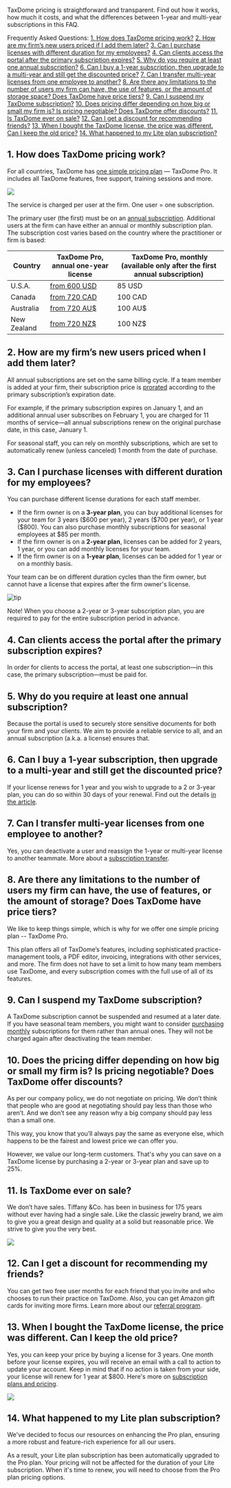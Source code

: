 TaxDome pricing is straightforward and transparent. Find out how it works, how much it costs, and what the differences between 1-year and multi-year subscriptions in this FAQ.

Frequently Asked Questions:
[1. How does TaxDome pricing work?](#1)
[2. How are my firm’s new users priced if I add them later?](#2)
[3. Can I purchase licenses with different duration for my employees?](#3)
[4. Can clients access the portal after the primary subscription expires?](#4)
[5. Why do you require at least one annual subscription?](#5)
[6. Can I buy a 1-year subscription, then upgrade to a multi-year and still get the discounted price?](#6)
[7. Can I transfer multi-year licenses from one employee to another?](#7)
[8. Are there any limitations to the number of users my firm can have, the use of features, or the amount of storage space? Does TaxDome have price tiers?](#8)
[9. Can I suspend my TaxDome subscription?](#9)
[10. Does pricing differ depending on how big or small my firm is? Is pricing negotiable? Does TaxDome offer discounts?](#10)
[11. Is TaxDome ever on sale?](#11)
[12. Can I get a discount for recommending friends?](#12)
[13. When I bought the TaxDome license, the price was different. Can I keep the old price?](#13)
[14. What happened to my Lite plan subscription?](#14)

<a id="1"></a>

## 1\. How does TaxDome pricing work?

For all countries, TaxDome has [one simple pricing plan](https://taxdome.com/pricing) — TaxDome Pro. It includes all TaxDome features, free support, training sessions and more.

![](https://s3.amazonaws.com/helpscout.net/docs/assets/5be60d8f04286304a71c1d53/images/655b7a43d3a3af43ff7b178e/file-LicP3VIT40.png)

The service is charged per user at the firm. One user = one subscription.

The primary user (the first) must be on an [annual subscription](https://help.taxdome.com/article/925-eu-ca-br-taxdome-subscription-basic-everything-you-need-to-know). Additional users at the firm can have either an annual or monthly subscription plan. The subscription cost varies based on the country where the practitioner or firm is based:

| **Country** | **TaxDome Pro, annual one-year license** | **TaxDome Pro, monthly (available only after the first annual subscription)** |
|---|---|---|
|U.S.A.|[from 600 USD](https://taxdome.com/pricing)|85 USD|
|Canada|[from 720 CAD](https://taxdome.com/en-ca/pricing)|100 CAD|
|Australia|[from 720 AU$](https://taxdome.com/en-au/pricing)|100 AU$|
|New Zealand|[from 720 NZ$](https://taxdome.com/en-nz/pricing)|100 NZ$|

<a id="2"></a>

## 2\. How are my firm’s new users priced when I add them later?

All annual subscriptions are set on the same billing cycle. If a team member is added at your firm, their subscription price is [prorated](https://help.taxdome.com/article/49-plans-and-billing#3) according to the primary subscription’s expiration date.

For example, if the primary subscription expires on January 1, and an additional annual user subscribes on February 1, you are charged for 11 months of service—all annual subscriptions renew on the original purchase date, in this case, January 1.

For seasonal staff, you can rely on monthly subscriptions, which are set to automatically renew (unless canceled) 1 month from the date of purchase. 

<a id="3"></a>

## 3\. Can I purchase licenses with different duration for my employees?

You can purchase different license durations for each staff member.

*   If the firm owner is on a **3-year plan**, you can buy additional licenses for your team for 3 years (\$600 per year), 2 years (\$700 per year), or 1 year (\$800). You can also purchase monthly subscriptions for seasonal employees at \$85 per month.
*   If the firm owner is on a **2-year plan**, licenses can be added for 2 years, 1 year, or you can add monthly licenses for your team.
*   If the firm owner is on a **1-year plan**, licenses can be added for 1 year or on a monthly basis.

Your team can be on different duration cycles than the firm owner, but cannot have a license that expires after the firm owner's license.

![tip](https://taxdome-public.s3.amazonaws.com/images/notification/note.png)

Note! When you choose a 2-year or 3-year subscription plan, you are required to pay for the entire subscription period in advance.

<a id="4"></a>

## 4\. Can clients access the portal after the primary subscription expires?

In order for clients to access the portal, at least one subscription—in this case, the primary subscription—must be paid for.

<a id="5"></a>

## 5\. Why do you require at least one annual subscription?

Because the portal is used to securely store sensitive documents for both your firm and your clients. We aim to provide a reliable service to all, and an annual subscription (a.k.a. a license) ensures that.

<a id="6"></a>

## 6\. Can I buy a 1-year subscription, then upgrade to a multi-year and still get the discounted price?

If your license renews for 1 year and you wish to upgrade to a 2 or 3-year plan, you can do so within 30 days of your renewal. Find out the details [in the article](https://help.taxdome.com/article/186-subscription-how-tos#14).

<a id="7"></a>

## 7\. Can I transfer multi-year licenses from one employee to another?

Yes, you can deactivate a user and reassign the 1-year or multi-year license to another teammate. More about a [subscription transfer](https://help.taxdome.com/article/186-subscription-how-tos#5).

<a id="8"></a>

## 8\. Are there any limitations to the number of users my firm can have, the use of features, or the amount of storage? Does TaxDome have price tiers?

We like to keep things simple, which is why for we offer one simple pricing plan -- TaxDome Pro.

This plan offers all of TaxDome’s features, including sophisticated practice-management tools, a PDF editor, invoicing, integrations with other services, and more. The firm does not have to set a limit to how many team members use TaxDome, and every subscription comes with the full use of all of its features.

<a id="9"></a>

## 9\. Can I suspend my TaxDome subscription?

A TaxDome subscription cannot be suspended and resumed at a later date. If you have seasonal team members, you might want to consider [purchasing monthly](https://help.taxdome.com/article/49-plans-and-billing) subscriptions for them rather than annual ones. They will not be charged again after deactivating the team member.

<a id="10"></a>

## 10\. Does the pricing differ depending on how big or small my firm is? Is pricing negotiable? Does TaxDome offer discounts?

As per our company policy, we do not negotiate on pricing. We don’t think that people who are good at negotiating should pay less than those who aren’t. And we don’t see any reason why a big company should pay less than a small one. 

This way, you know that you’ll always pay the same as everyone else, which happens to be the fairest and lowest price we can offer you.

However, we value our long-term customers. That's why you can save on a TaxDome license by purchasing a 2-year or 3-year plan and save up to 25%.

<a id="11"></a>

## 11\. Is TaxDome ever on sale?

We don’t have sales. Tiffany &Co. has been in business for 175 years without ever having had a single sale. Like the classic jewelry brand, we aim to give you a great design and quality at a solid but reasonable price. We strive to give you the very best.

![](https://s3.amazonaws.com/helpscout.net/docs/assets/5be60d8f04286304a71c1d53/images/5fe2d24740f24b1b2aaf3ce6/file-3yBOBGkncd.png)

<a id="12"></a>

## 12\. Can I get a discount for recommending my friends?

You can get two free user months for each friend that you invite and who chooses to run their practice on TaxDome. Also, you can get Amazon gift cards for inviting more firms. Learn more about our [referral program](https://help.taxdome.com/article/189-taxdome-referral-program).

<a id="13"></a>

## 13\. When I bought the TaxDome license, the price was different. Can I keep the old price? 

Yes, you can keep your price by buying a license for 3 years. One month before your license expires, you will receive an email with a call to action to update your account. Keep in mind that if no action is taken from your side, your license will renew for 1 year at $800. Here's more on [subscription plans and pricing](https://help.taxdome.com/article/186-subscription-how-tos).

![](https://s3.amazonaws.com/helpscout.net/docs/assets/5be60d8f04286304a71c1d53/images/63e25d9cf19b3c454741d62f/file-bT54rcx6xw.png)

<a id="14"></a>

## 14\. What happened to my Lite plan subscription?

We've decided to focus our resources on enhancing the Pro plan, ensuring a more robust and feature-rich experience for all our users.

As a result, your Lite plan subscription has been automatically upgraded to the Pro plan. Your pricing will not be affected for the duration of your Lite subscription. When it's time to renew, you will need to choose from the Pro plan pricing options.